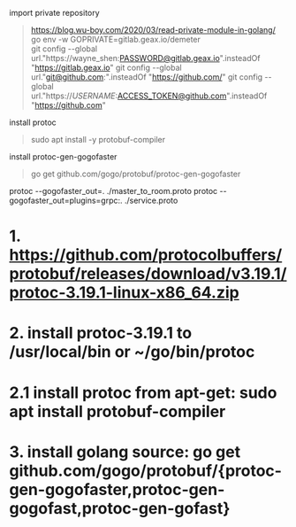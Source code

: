 import private repository
>https://blog.wu-boy.com/2020/03/read-private-module-in-golang/  
>go env -w GOPRIVATE=gitlab.geax.io/demeter  
>git config --global url."https://wayne_shen:PASSWORD@gitlab.geax.io".insteadOf "https://gitlab.geax.io"
>git config --global url."git@github.com:".insteadOf "https://github.com/"
>git config --global url."https://$USERNAME:$ACCESS_TOKEN@github.com".insteadOf "https://github.com"

install protoc
>sudo apt install -y protobuf-compiler

install protoc-gen-gogofaster
>go get github.com/gogo/protobuf/protoc-gen-gogofaster


protoc --gogofaster_out=. ./master_to_room.proto
protoc --gogofaster_out=plugins=grpc:. ./service.proto

# 1. https://github.com/protocolbuffers/protobuf/releases/download/v3.19.1/protoc-3.19.1-linux-x86_64.zip
# 2. install protoc-3.19.1 to /usr/local/bin or ~/go/bin/protoc
# 2.1 install protoc from apt-get: sudo apt install protobuf-compiler
# 3. install golang source: go get github.com/gogo/protobuf/{protoc-gen-gogofaster,protoc-gen-gogofast,protoc-gen-gofast}